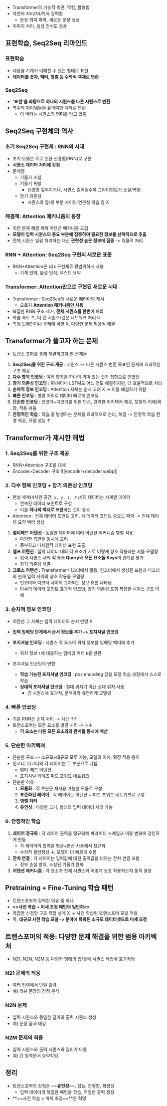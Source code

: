 - Transformer의 기능적 측면, 역할, 활용법
- 자연어 처리(NLP)에 강력함
	- 문장 의미 파악, 새로운 문장 생성
- 이미지 처리, 음성 인식도 응용

## 표현학습, Seq2Seq 리마인드
### 표현학습
- 세상을 기계가 이해할 수 있는 형태로 표현
- **데이터를 숫자, 벡터, 행렬 등 수학적 객체로 변환**

### Seq2Seq
- **'표현'을 바탕으로 하나의 시퀀스를 다른 시퀀스로 변환**
- 복수의 아이템들을 유의미한 벡터로 변환
	- 이 벡터는 시퀀스의 **의미**를 담고 있음

## Seq2Seq 구현체의 역사
### 초기 Seq2Seq 구현체 : RNN의 시대
- 초기 모델은 주로 순환 신경망(RNN)로 구현
- **시퀀스 데이터 처리에 강점**
- 문제점
	- 기울기 소실
	- 기울기 폭발
		- 신경망 깊어지거나, 시퀀스 길어질수록 그라디언트가 소실/폭발
	- 장기 의존성
		- 시퀀스의 앞/뒷 부분 사이의 연관성 학습 잘 X

### 해결책: Attention 메커니즘의 등장
- 이런 문제 해결 위해 어텐션 메커니즘 도입
- **모델이 입력 시퀀스의 중요 부분에 집중하여 필요한 정보를 선택적으로 추출**
- 전체 시퀀스 일괄 처리하는 대신 **관련성 높은 정보에 집중** -> 효율적 처리

### RNN + Attention: Seq2Seq 구현의 새로운 표준
- RNN+Attention은 s2s 구현체로 광범위하게 사용
	- 기계 번역, 음성 인식, 텍스트 요약

### Transformer: Attention만으로 구현된 새로운 시대
- Transformer : Seq2Seq에 새로운 패러다임 제시
	- 오로지 **Attention 매커니즘만 사용**
- 복잡한 RNN 구조 제거, **전체 시퀀스를 한번에 처리**
- 학습 속도 ↑, 더 긴 시퀀스/깊은 네트워크 처리 O
- 특정 도메인이나 문제에 국한 X, 다양한 문제 범용적 해결

## Transformer가 풀고자 하는 문제
- 트랜스 포머를 통해 해결하고자 한 문제들
1. **Seq2Seq를 위한 구조 제공** : 시퀀스 -> 다른 시퀀스 변환 목표인 문제에 효과적인 구조 제공
2. **다수 항목 인코딩** : 여러 항목을 하나의 의미 있는 숫자 집합으로 인코딩
3. **장기 의존성 인코딩** : RNN이나 LSTM도 어느 정도 해결하지만, 더 효율적으로 처리
4. **순차적 정보 인코딩** : Attention 자체는 순서 고려 X -> 이를 해결하기 위함
5. **빠른 인코딩** : 병렬 처리로 데이터 빠르게 인코딩
6. **단순한 인코딩** : 인코더+디코더를 위한 단순, 강력한 아키텍쳐 제공, 모델의 이해/확장, 적용 쉬움
7. **안정적인 학습** : 학습 중 발생하는 문제를 효과적으로 관리, 해결 -> 안정적 학습 환경 제공, 모델 성능 ↑

## Transformer가 제시한 해법
### 1. Seq2Seq를 위한 구조 제공
- RNN+Attention 구조를 대체
- Encoder+Decoder 구조
![[encoder+decoder.webp]]

### 2. 다수 항목 인코딩 + 장기 의존성 인코딩
- 현실 세계(4차원 공간, `x, y, z, 시간`)의 데이터는 시계열 데이터
	- 연속된 데이터 포인트로 구성
	- 이를 **하나의 벡터로 표현**하는 것이 중요
- Attention : 전체 데이터 포인트 고려, 각 데이터 포인트 중요도 파악 -> 전체 데이터 요약 벡터 생성

1. **멀티헤드 어텐션** : 동일한 데이터에 여러 어텐션 메커니즘 병렬 적용
	- 다양한 측면을 동시에 고려
	- 풍부하고 다차원적 데이터 표현 도출 
2. **셀프 어텐션** : 입력 데이터 내의 각 요소가 서로 어떻게 상호 작용하는 지를 모델링
	- 입력 시퀀스 내의 **각 요소 Query**와 **모든 요소들 Keys**의 관계를 평가
	- 장기 의존성 해결
3. **크로스 어텐션 :** Transformer 디코더에서 활용, 인코더에서 생성된 표현과 디코더의 현재 입력 사이의 상호 작용을 모델링
	- 인코더와 디코더 사이의 교차되는 정보 흐름 나타냄
	- 다수의 데이터 포인트 효과적 인코딩, 장기 의존성 포함 복잡한 시퀀스 구조 이해

### 3. 순차적 정보 인코딩
- 어텐션 그 자체는 입력 데이터의 순서 반영 X
- **입력 임베딩 단계에서 순서 정보를 추가 -> 포지셔널 인코딩**

- **포지셔널 인코딩** : 시퀀스 각 요소의 위치 정보를 임베딩 벡터에 추가
	- 위치 정보 `t`에 대응하는 임베딩 벡터 `E`를 반환
- 포지셔널 인코딩의 변형
	- **학습 가능한 포지셔널 인코딩** : pos encoding 값을 모델 학습 과정에서 스스로 학습
	- **상대적 포지셔널 인코딩** : 절대 위치가 아닌 상대 위치 사용.
		- 긴 시퀀스에 효과적, 문맥따라 유연하게 모델링

### 4. 빠른 인코딩
- 기존 RNN은 순차 처리 -> 시간 ↑↑
- 트랜스포머는 모든 요소를 병렬 처리 -> ↓↓
	- **각 요소는 다른 모든 요소와의 관계를 동시에 계산**

### 5. 단순한 아키텍쳐
- 단순한 구조 -> 소규모+대규모 모두 가능, 모델의 이해, 확장 적용 용이
- 인코더, 디코더의 각 레이어는 두 부분으로 나뉨
	- 멀티-헤드 어텐션
	- 포지셔널 와이즈 피드 포워드 네트워크
- 단순한 이유
	1. **모듈화** : 각 부분은 재사용 가능한 모듈로 구성
	2. **표준화된 레이어** : 각 레이어는 어텐션 + 피드 포워드 네트워크로 구성
	3. **병렬 처리**
	4. **유연성** : 다양한 크기, 형태의 입력 데이터 처리 가능

### 6. 안정적인 학습
1. **레이어 정규화** : 각 레이어 출력을 정규화해 파라미터 스케일과 이동 변화에 강인하게 만듦
	- 각 레이어의 입력을 평균+분산 사용해서 정규화
	- 수치적 불안정성 ↓, 모델이 더 빠르게 수렴
2. **잔차 연결** : 각 레이어는 입력값에 대한 출력값을 더하는 잔차 연결 포함
	- 정보 손실 방지, 소실된 기울기 완화
3. **어텐션 메커니즘** : 각 요소가 전체 시퀀스와 어떻게 상호 작용하는지 동적 결정


## Pretraining + Fine-Tuning 학습 패턴
- 트랜스포머가 강력한 이유 중 하나
- **==사전 학습 + 미세 조정 패턴의 일반화==**
- 복잡한 신경망 구조 직접 설계 X -> 사전 학습된 트랜스포머 모델 적용
- 즉, **대규모 사전 학습 모델 -> 분야에 특화된 소규모 데이터셋으로 미세 조정**


## 트랜스포머의 적용: 다양한 문제 해결을 위한 범용 아키텍처
- N21, N2N, N2M 등 다양한 형태의 입/출력 시퀀스 작업에 효과적임

### N21 문제의 적용
 - 여러 입력에서 단일 출력
- 예) 리뷰 문장의 감정 분석

### N2N 문제
- 입력 시퀀스와 동일한 길이의 출력 시퀀스 생성
- 예) 문장 품사 태깅

### N2M 문제의 적용
- 입력 시퀀스와 출력 시퀀스의 길이가 다름
- 예) 긴 입력문서 요약작업

## 정리
- 트랜스포머의 강점은 ==**유연성**==, 성능, 간결함, 확장성
	- 입력 데이터의 복잡한 패턴을 학습, 적절한 출력 생성
- **==사전 학습 + 미세 조정==**은 혁명